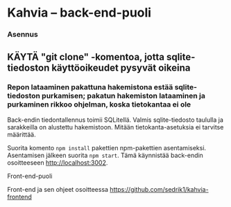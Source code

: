﻿# Kahvia – back-end-puoli

### Asennus

## KÄYTÄ "git clone" -komentoa, jotta sqlite-tiedoston käyttöoikeudet pysyvät oikeina
### Repon lataaminen pakattuna hakemistona estää sqlite-tiedoston purkamisen; pakatun hakemiston lataaminen ja purkaminen rikkoo ohjelman, koska tietokantaa ei ole
Back-endin tiedontallennus toimii SQLitellä. 
Valmis sqlite-tiedosto taululla ja sarakkeilla on alustettu hakemistoon. Mitään tietokanta-asetuksia ei tarvitse määrittää.

Suorita komento `npm install` pakettien npm-pakettien asentamiseksi.
Asentamisen jälkeen suorita `npm start`. Tämä käynnistää back-endin osoitteeseen [http://localhost:3002](http://localhost:3002).

Front-end-puoli

Front-end ja sen ohjeet osoitteessa https://github.com/sedrik1/kahvia-frontend
